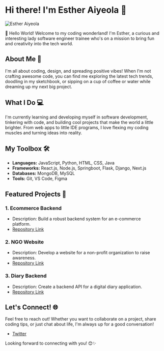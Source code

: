 # Hi there! I'm Esther Aiyeola 👋

![Esther Aiyeola](https://your-profile-picture-url.com)

🌟 Hello World! Welcome to my coding wonderland! I'm Esther, a curious and interesting lady software engineer trainee who's on a mission to bring fun and creativity into the tech world.

## About Me 🚀

I'm all about coding, design, and spreading positive vibes! When I'm not crafting awesome code, you can find me exploring the latest tech trends, doodling in my sketchbook, or sipping on a cup of coffee or water while dreaming up my next big project.

## What I Do 💻

I'm currently learning and developing myself in software development, tinkering with code, and building cool projects that make the world a little brighter. From web apps to little IDE programs, I love flexing my coding muscles and turning ideas into reality.

## My Toolbox 🛠️

- **Languages:** JavaScript, Python, HTML, CSS, Java
- **Frameworks:** React.js, Node.js, Springboot, Flask, Django, Next.js
- **Databases:** MongoDB, MySQL
- **Tools:** Git, VS Code, Figma

## Featured Projects 🌟

### 1. Ecommerce Backend
- Description: Build a robust backend system for an e-commerce platform.
- [Repository Link](https://github.com/your-username/project-name)

### 2. NGO Website
- Description: Develop a website for a non-profit organization to raise awareness.
- [Repository Link](https://github.com/your-username/project-name)

### 3. Diary Backend
- Description: Create a backend API for a digital diary application.
- [Repository Link](https://github.com/your-username/project-name)

## Let's Connect! 🌐

Feel free to reach out! Whether you want to collaborate on a project, share coding tips, or just chat about life, I'm always up for a good conversation!

- [Twitter](https://twitter.com/esther_aiyeola)

Looking forward to connecting with you! 😊✨
